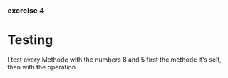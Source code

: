 ### exercise 4

# Testing

I test every Methode with the numbers 8 and 5 first the methode it's 
self, then with the operation

